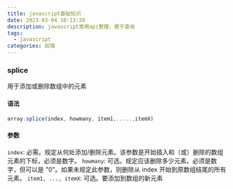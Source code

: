 ```yaml
---
title: javascript基础知识
date: 2023-03-04 10:13:29
description: javascript常用api整理，便于查询
tags:
  - javascript
categories: 前端
---
```



### splice

用于添加或删除数组中的元素

#### 语法

```js
array.splice(index, howmany, item1,.....,itemX)
```

#### 参数

`index`: 必需。规定从何处添加/删除元素。该参数是开始插入和（或）删除的数组元素的下标，必须是数字。
`howmany`: 可选。规定应该删除多少元素。必须是数字，但可以是 "0"。如果未规定此参数，则删除从 index 开始到原数组结尾的所有元素。
`item1, ..., itemX`: 可选。要添加到数组的新元素
